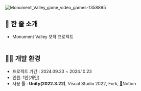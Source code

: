 ![Monument_Valley_game_video_games-1358895](https://github.com/user-attachments/assets/eda0ab2a-6fc2-44c9-a397-80c721ef57d4)

## 📝 한 줄 소개

- Monument Valley 모작 프로젝트
<br/> <br/> 

## 🧑‍💻 개발 환경

- 프로젝트 기간 : 2024.09.23 ~ 2024.10.23
- 인원: 1인(개인)
- 사용 툴 : **Unity(2022.3.22)**, Visual Studio 2022, Fork, [🔗](https://www.notion.so/Monument-Valley-Imitation-106e76990001805a82d9fe91a4bfb17d?pvs=4)Notion
<br/> <br/> 

